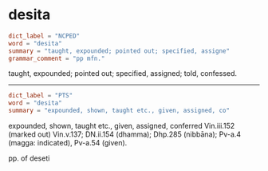 # desita

``` toml
dict_label = "NCPED"
word = "desita"
summary = "taught, expounded; pointed out; specified, assigne"
grammar_comment = "pp mfn."
```

taught, expounded; pointed out; specified, assigned; told, confessed.

--------------------

``` toml
dict_label = "PTS"
word = "desita"
summary = "expounded, shown, taught etc., given, assigned, co"
```

expounded, shown, taught etc., given, assigned, conferred Vin.iii.152 (marked out) Vin.v.137; DN.ii.154 (dhamma); Dhp.285 (nibbāna); Pv\-a.4 (magga: indicated), Pv\-a.54 (given).

pp. of deseti


